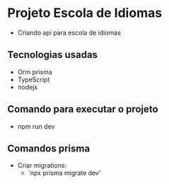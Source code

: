 
# Projeto Escola de Idiomas
- Criando api para escola de idiomas


## Tecnologias usadas
- Orm prisma
- TypeScript
- nodejs


## Comando para executar o projeto
- npm run dev


## Comandos prisma
- Criar migrations:
  - 'npx prisma migrate dev'


